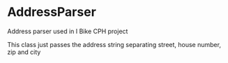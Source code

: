 AddressParser
=============

Address parser used in I Bike CPH project

This class just passes the address string separating street, house number, zip and city
